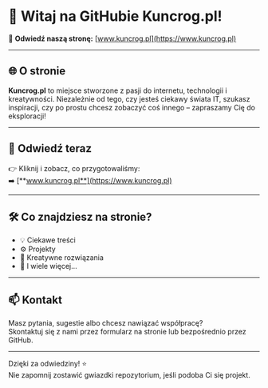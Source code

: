 
# 👋 Witaj na GitHubie Kuncrog.pl!

📌 **Odwiedź naszą stronę:** [www.kuncrog.pl](https://www.kuncrog.pl)

---

## 🌐 O stronie

**Kuncrog.pl** to miejsce stworzone z pasji do internetu, technologii i kreatywności. Niezależnie od tego, czy jesteś ciekawy świata IT, szukasz inspiracji, czy po prostu chcesz zobaczyć coś innego – zapraszamy Cię do eksploracji!

---

## 🔗 Odwiedź teraz

👉 Kliknij i zobacz, co przygotowaliśmy:  
➡️ [**www.kuncrog.pl**](https://www.kuncrog.pl)

---

## 🛠️ Co znajdziesz na stronie?

- 💡 Ciekawe treści
- ⚙️ Projekty
- 🎨 Kreatywne rozwiązania
- 🚀 I wiele więcej...

---

## 📫 Kontakt

Masz pytania, sugestie albo chcesz nawiązać współpracę?  
Skontaktuj się z nami przez formularz na stronie lub bezpośrednio przez GitHub.

---

Dzięki za odwiedziny! ⭐  
Nie zapomnij zostawić gwiazdki repozytorium, jeśli podoba Ci się projekt.
